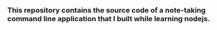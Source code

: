 ### This repository contains the source code of a note-taking command line application that I built while learning nodejs.
